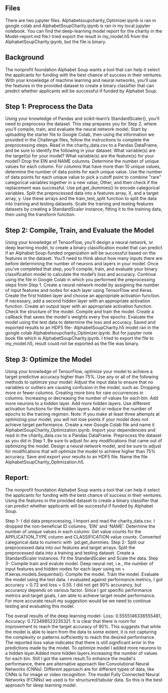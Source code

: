 ## Files 
There are two jupyter files. 
Alphabetsoupcharity_Optimizer.ipynb is ran in google colab and AlphabetSoupCharity.ipynb is ran in my local jupyter notebook. You can find the deep-learning model report for the charity in the Model-report.md file.I 
tried export the result in my_model.h5 from the AlphabetSoupCharity.ipynb, but the file is binary.

## Background

The nonprofit foundation Alphabet Soup wants a tool that can help it select the applicants for funding with the best chance of success in their ventures. 
With your knowledge of machine learning and neural networks,
you’ll use the features in the provided dataset to create a binary classifier that can predict whether applicants will be successful if funded by Alphabet Soup.

## Step 1: Preprocess the Data

Using your knowledge of Pandas and scikit-learn’s StandardScaler(), you’ll need to preprocess the dataset. This step prepares you for Step 2, where you'll compile, train, and evaluate the neural network model.
Start by uploading the starter file to Google Colab, then using the information we provided in the Challenge files, follow the instructions to complete the preprocessing steps.
Read in the charity_data.csv to a Pandas DataFrame, and be sure to identify the following in your dataset:
What variable(s) are the target(s) for your model?
What variable(s) are the feature(s) for your model?
Drop the EIN and NAME columns.
Determine the number of unique values for each column.
For columns that have more than 10 unique values, determine the number of data points for each unique value.
Use the number of data points for each unique value to pick a cutoff point to combine "rare" categorical variables together in a new value, Other, and then check if the replacement was successful.
Use pd.get_dummies() to encode categorical variables.
Split the preprocessed data into a features array, X, and a target array, y. Use these arrays and the train_test_split function to split the data into training and testing datasets.
Scale the training and testing features datasets by creating a StandardScaler instance, fitting it to the training data, then using the transform function.

## Step 2: Compile, Train, and Evaluate the Model

Using your knowledge of TensorFlow, you’ll design a neural network, or deep learning model, to create a binary classification model that can predict if an Alphabet Soup-funded organization will be successful based on the features in the dataset. You’ll need to think about how many inputs there are before determining the number of neurons and layers in your model. Once you’ve completed that step, you’ll compile, train, and evaluate your binary classification model to calculate the model’s loss and accuracy.
Continue using the file in Google Colab in which you performed the preprocessing steps from Step 1.
Create a neural network model by assigning the number of input features and nodes for each layer using TensorFlow and Keras.
Create the first hidden layer and choose an appropriate activation function.
If necessary, add a second hidden layer with an appropriate activation function.
Create an output layer with an appropriate activation function.
Check the structure of the model.
Compile and train the model.
Create a callback that saves the model's weights every five epochs.
Evaluate the model using the test data to determine the loss and accuracy.
Saved and exported results to an HDF5 file- AlphabetSoupCharity.h5 model ran in the google colab Alphabetsoupcharity_Optimizer.ipynb. But for jupyter note book file which is AlphabetSoupCharity.ipynb. I tried to export the file to my_model.h5, result could not be exported as the file was binary.

## Step 3: Optimize the Model

Using your knowledge of TensorFlow, optimize your model to achieve a target predictive accuracy higher than 75%.
Use any or all of the following methods to optimize your model:
Adjust the input data to ensure that no variables or outliers are causing confusion in the model, such as:
Dropping more or fewer columns.
Creating more bins for rare occurrences in columns.
Increasing or decreasing the number of values for each bin.
Add more neurons to a hidden layer.
Add more hidden layers.
Use different activation functions for the hidden layers.
Add or reduce the number of epochs to the training regimen.
Note: If you make at least three attempts at optimizing your model, you will not lose points if your model does not achieve target performance.
Create a new Google Colab file and name it AlphabetSoupCharity_Optimization.ipynb.
Import your dependencies and read in the charity_data.csv to a Pandas DataFrame.
Preprocess the dataset as you did in Step 1. Be sure to adjust for any modifications that came out of optimizing the model.
Design a neural network model, and be sure to adjust for modifications that will optimize the model to achieve higher than 75% accuracy.
Save and export your results to an HDF5 file. Name the file AlphabetSoupCharity_Optimization.h5.

## Report: 


The nonprofit foundation Alphabet Soup wants a tool that can help it select the applicants for funding with the best chance of success in their ventures. 
Using the features in the provided dataset to create a binary classifier that can predict whether applicants will be successful if funded by Alphabet Soup.

Step 1- I did data preprocessing, I Import and read the charity_data.csv. I dropped the non-beneficial ID columns, 'EIN' and 'NAME'. 
Determine the number of unique values in each column. Get value counts for the APPLICATION_TYPE column and CLASSIFICATION value counts.
Converted categorical data to numeric with `pd.get_dummies. Step 2- Split our preprocessed data into our features and target arrays.
Split the preprocessed data into a training and testing dataset. Create a StandardScaler instances. Fit the StandardScaler and Scale the data. 
Step 3- Compile train and evalute model. Deep neural net,
i.e., the number of input features and hidden nodes for each layer using nn = tf.keras.models.Sequential(). Compile the model. Train the model. Evaluate the model using the test data. 
I evaluated against performance metrics, I got accuracy = 0.72 and loss = 0.55. I did not get 90% accurancy, but accurancy depends on various factor.
Since I got specific performance metrics and target goals,
I am able to achieve target model performance. For more accurate result my suggestion would be we need to continue testing and evaluating this model.

The overall results of the deep learning model- Loss: 0.5555146336555481, Accuracy: 0.723498523235321. 
It is clear that there is room for improvement to reach the target accuracy of 90%. 
This suggests that while the model is able to learn from the data to some extent, it is not capturing the complexity or patterns sufficiently to reach the desired performance.  
The reported loss value indicates that there is still significant error in the predictions made by the model.  To optimize model I added more neurons to a hidden layer.Added more hidden layers.increasing the number of values for each bin. Still I got the samre result.To enhance the model's performance, 
there  are  alternative approach like Convolutional Neural Networks (CNNs). Different approach are for different types of data, like CNNs is for image or video recognition.
The model Fully Connected Neural Networks (FCNNs) we used is for structured/tabular data. So this is the best approach for deep learning model. 
